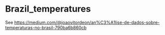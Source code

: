 # Brazil_temperatures
See https://medium.com/@joaovitordeon/an%C3%A1lise-de-dados-sobre-temperaturas-no-brasil-790ba6b860cb
